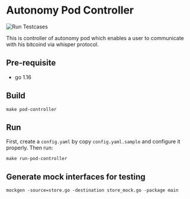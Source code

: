 # Autonomy Pod Controller

![Run Testcases](https://github.com/bitmark-inc/autonomy-pod-controller/actions/workflows/run_testcases.yaml/badge.svg??branch=main)

This is controller of autonomy pod which enables a user to communicate with his
bitcoind via whisper protocol.

## Pre-requisite

- go 1.16


## Build

```
make pod-controller
```

## Run

First, create a `config.yaml` by copy `config.yaml.sample` and configure it properly. Then run:

```
make run-pod-controller
```

## Generate mock interfaces for testing

```
mockgen -source=store.go -destination store_mock.go -package main
```
